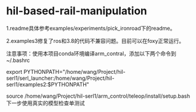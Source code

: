 # hil-based-rail-manipulation
1.readme具体参考examples/experiments/pick_ironroad下的readme。

2.examples3修复了ros和3.8的代码不兼容问题。目前可以在foxy正常运行。

注意事项：使用本项目conda环境编译arm_contral，添加以下两个命令到~/.bashrc

export PYTHONPATH="/home/wang/Project/hil-serl1/serl_launcher:/home/wang/Project/hil-serl1/examples2:$PYTHONPATH"

source /home/wang/Project/hil-serl1/arm_control/teleop/install/setup.bash
下一步使用真实的模型检查单测试
